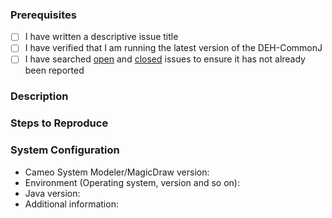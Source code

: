 ### Prerequisites

- [ ] I have written a descriptive issue title
- [ ] I have verified that I am running the latest version of the DEH-CommonJ
- [ ] I have searched [open](https://github.com/STARIONGROUP/DEH-CommonJ/issues) and [closed](https://github.com/STARIONGROUP/DEH-CommonJ/issues?q=is%3Aissue+is%3Aclosed) issues to ensure it has not already been reported

### Description
<!-- A description of the bug or feature -->

### Steps to Reproduce
<!-- List of steps, sample code, failing test or link to a project that reproduces the behavior -->

### System Configuration
<!-- Tell us about the environment where you are experiencing the bug -->

- Cameo System Modeler/MagicDraw version:
- Environment (Operating system, version and so on):
- Java version:
- Additional information:

<!-- Thanks for reporting the issue to DEH-CommonJ! -->